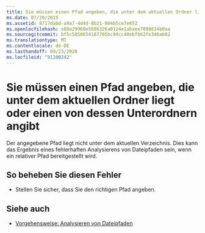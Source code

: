 ```yaml
---
title: Sie müssen einen Pfad angeben, die unter dem aktuellen Ordner liegt oder einen von dessen Unterordnern angibt
ms.date: 07/20/2015
ms.assetid: 8717dabd-a9a7-4d4d-8b21-004b5ce7e652
ms.openlocfilehash: e88e29960e5b86326a0124e1abaee7098634b0aa
ms.sourcegitcommit: bf5c5850654187705bc94cc40ebfb62fe346ab02
ms.translationtype: MT
ms.contentlocale: de-DE
ms.lasthandoff: 09/23/2020
ms.locfileid: "91100242"
---
```

# <a name="you-must-specify-a-path-that-is-under-the-current-folder-or-one-of-its-sub-folders"></a>Sie müssen einen Pfad angeben, die unter dem aktuellen Ordner liegt oder einen von dessen Unterordnern angibt

Der angegebene Pfad liegt nicht unter dem aktuellen Verzeichnis. Dies kann das Ergebnis eines fehlerhaften Analysierens von Dateipfaden sein, wenn ein relativer Pfad bereitgestellt wird.  
  
## <a name="to-correct-this-error"></a>So beheben Sie diesen Fehler  
  
- Stellen Sie sicher, dass Sie den richtigen Pfad angeben.  
  
## <a name="see-also"></a>Siehe auch

- [Vorgehensweise: Analysieren von Dateipfaden](../developing-apps/programming/drives-directories-files/how-to-parse-file-paths.md)

